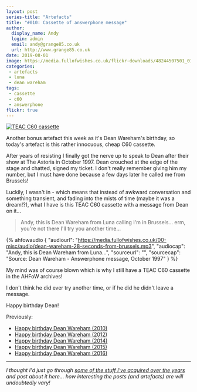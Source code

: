```yaml
---
layout: post
series-title: "Artefacts" 
title: "#010: Cassette of answerphone message"
author:
  display_name: Andy
  login: admin
  email: andy@grange85.co.uk
  url: http://www.grange85.co.uk
date: 2019-08-01
image: https://media.fullofwishes.co.uk/flickr-downloads/48244507501_015b7db546_c.jpg
categories:
 - artefacts
 - luna
 - dean wareham
tags:
 - cassette
 - c60
 - answerphone
flickr: true
---
```

<a data-flickr-embed="true"  href="https://www.flickr.com/photos/grange85/48244507501/in/dateposted/" title="TEAC C60 cassette"><img src="https://media.fullofwishes.co.uk/flickr-downloads/48244507501_015b7db546_c.jpg" alt="TEAC C60 cassette"></a>

Another bonus artefact this week as it's Dean Wareham's birthday, so today's artefact is this rather innocuous, cheap C60 cassette.

After years of resisting I finally got the nerve up to speak to Dean after their show at The Astoria in October 1997. Dean crouched at the edge of the stage and chatted, signed my ticket. I don't really remember giving him my number, but I must have done because a few days later he called me from Brussels!

Luckily, I wasn't in - which means that instead of awkward conversation and something transient, and fading into the mists of time (maybe it was a dream!?), what I have is this TEAC C60 cassette with a message from Dean on it...

> Andy, this is Dean Wareham from Luna calling I'm in Brussels... erm, you're not there I'll try you another time...

 {% ahfowaudio {
  "audiourl": "https://media.fullofwishes.co.uk/00-misc/audio/dean-wareham-28-seconds-from-brussels.mp3",
  "audiocap": "Andy, this is Dean Wareham from Luna...",
  "sourceurl": "",
  "sourcecap": "Source: Dean Wareham - Answerphone message, October 1997"
  } %}

My mind was of course blown which is why I still have a TEAC C60 cassette in the AHFoW archives!

I don't think he did ever try another time, or if he did he didn't leave a message.

Happy birthday Dean!

Previously:
- [Happy birthday Dean Wareham (2010)](https://www.fullofwishes.co.uk/2010/08/01/happy-birthday-dean-wareham-2/)
- [Happy birthday Dean Wareham (2012)](https://www.fullofwishes.co.uk/2012/08/01/happy-birthday-dean-wareham-3/)
- [Happy birthday Dean Wareham (2014)](https://www.fullofwishes.co.uk/2014/08/01/happy-birthday-dean-wareham-2014-edition/)
- [Happy birthday Dean Wareham (2015)](https://www.fullofwishes.co.uk/2015/08/01/happy-birthday-to-dean-wareham-2015-edition/)
- [Happy birthday Dean Wareham (2016)](https://www.fullofwishes.co.uk/2016/08/01/early-august-brithday-wishes-to-dean-and-stanley/)


---

_I thought I'd just go through [some of the stuff I've acquired over the years](/category/artefacts/) and post about it here... how interesting the posts (and artefacts) are will undoubtedly vary!_
